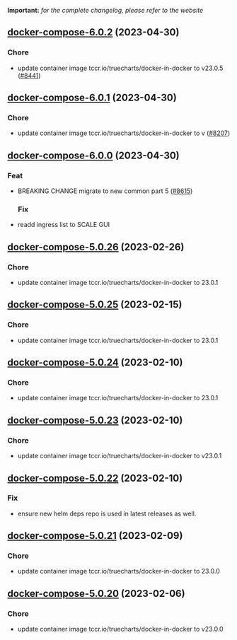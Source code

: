 **Important:**
*for the complete changelog, please refer to the website*




## [docker-compose-6.0.2](https://github.com/truecharts/charts/compare/docker-compose-6.0.1...docker-compose-6.0.2) (2023-04-30)

### Chore

- update container image tccr.io/truecharts/docker-in-docker to v23.0.5 ([#8441](https://github.com/truecharts/charts/issues/8441))
  
  


## [docker-compose-6.0.1](https://github.com/truecharts/charts/compare/docker-compose-6.0.0...docker-compose-6.0.1) (2023-04-30)

### Chore

- update container image tccr.io/truecharts/docker-in-docker to v ([#8207](https://github.com/truecharts/charts/issues/8207))
  
  


## [docker-compose-6.0.0](https://github.com/truecharts/charts/compare/docker-compose-5.0.26...docker-compose-6.0.0) (2023-04-30)

### Feat

- BREAKING CHANGE migrate to new common part 5 ([#8615](https://github.com/truecharts/charts/issues/8615))
  
  ### Fix

- readd ingress list to SCALE GUI
  
  


## [docker-compose-5.0.26](https://github.com/truecharts/charts/compare/docker-compose-5.0.25...docker-compose-5.0.26) (2023-02-26)

### Chore

- update container image tccr.io/truecharts/docker-in-docker to 23.0.1
  
  


## [docker-compose-5.0.25](https://github.com/truecharts/charts/compare/docker-compose-5.0.24...docker-compose-5.0.25) (2023-02-15)

### Chore

- update container image tccr.io/truecharts/docker-in-docker to 23.0.1
  
  


## [docker-compose-5.0.24](https://github.com/truecharts/charts/compare/docker-compose-5.0.23...docker-compose-5.0.24) (2023-02-10)

### Chore

- update container image tccr.io/truecharts/docker-in-docker to 23.0.1
  
  


## [docker-compose-5.0.23](https://github.com/truecharts/charts/compare/docker-compose-5.0.22...docker-compose-5.0.23) (2023-02-10)

### Chore

- update container image tccr.io/truecharts/docker-in-docker to v23.0.1
  
  


## [docker-compose-5.0.22](https://github.com/truecharts/charts/compare/docker-compose-5.0.21...docker-compose-5.0.22) (2023-02-10)

### Fix

- ensure new helm deps repo is used in latest releases as well.
  
  


## [docker-compose-5.0.21](https://github.com/truecharts/charts/compare/docker-compose-5.0.20...docker-compose-5.0.21) (2023-02-09)

### Chore

- update container image tccr.io/truecharts/docker-in-docker to 23.0.0
  
  


## [docker-compose-5.0.20](https://github.com/truecharts/charts/compare/docker-compose-5.0.19...docker-compose-5.0.20) (2023-02-06)

### Chore

- update container image tccr.io/truecharts/docker-in-docker to v23.0.0
  
  

